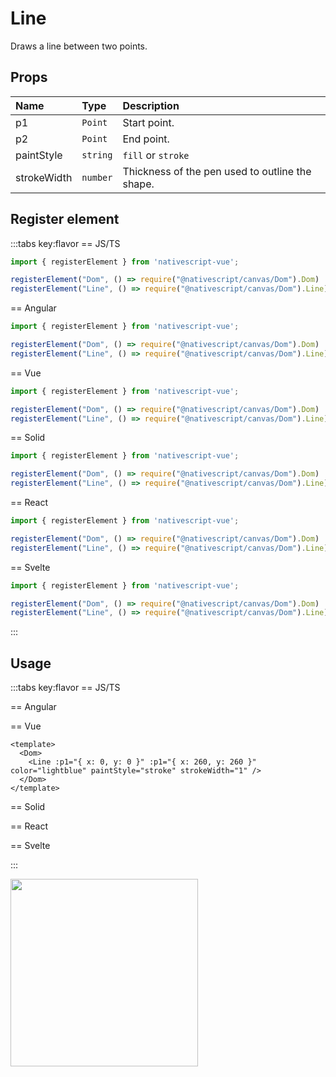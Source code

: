 # Line

Draws a line between two points.

## Props

| Name        | Type     | Description                                     |
| :---------- | :------- | :---------------------------------------------- |
| p1          | `Point`  | Start point.                                    |
| p2          | `Point`  | End point.                                      |
| paintStyle  | `string` | `fill` or `stroke`                              |
| strokeWidth | `number` | Thickness of the pen used to outline the shape. |


## Register element
:::tabs key:flavor
== JS/TS

```ts
import { registerElement } from 'nativescript-vue';

registerElement("Dom", () => require("@nativescript/canvas/Dom").Dom)
registerElement("Line", () => require("@nativescript/canvas/Dom").Line)
```

== Angular

```ts
import { registerElement } from 'nativescript-vue';

registerElement("Dom", () => require("@nativescript/canvas/Dom").Dom)
registerElement("Line", () => require("@nativescript/canvas/Dom").Line)
```

== Vue

```ts
import { registerElement } from 'nativescript-vue';

registerElement("Dom", () => require("@nativescript/canvas/Dom").Dom)
registerElement("Line", () => require("@nativescript/canvas/Dom").Line)
```

== Solid

```ts
import { registerElement } from 'nativescript-vue';

registerElement("Dom", () => require("@nativescript/canvas/Dom").Dom)
registerElement("Line", () => require("@nativescript/canvas/Dom").Line)
```

== React

```ts
import { registerElement } from 'nativescript-vue';

registerElement("Dom", () => require("@nativescript/canvas/Dom").Dom)
registerElement("Line", () => require("@nativescript/canvas/Dom").Line)
```

== Svelte

```ts
import { registerElement } from 'nativescript-vue';

registerElement("Dom", () => require("@nativescript/canvas/Dom").Dom)
registerElement("Line", () => require("@nativescript/canvas/Dom").Line)
```

:::

## Usage


:::tabs key:flavor
== JS/TS



== Angular


== Vue

```vue
<template>
  <Dom>
    <Line :p1="{ x: 0, y: 0 }" :p1="{ x: 260, y: 260 }" color="lightblue" paintStyle="stroke" strokeWidth="1" />
  </Dom>
</template>
```

== Solid


== React



== Svelte



:::

<img height="300px" width="300px" style="margin-bottom: 12px;" src="/img/line.webp"/>
